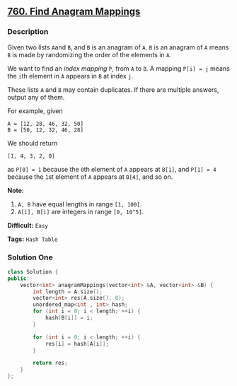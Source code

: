 ## [760. Find Anagram Mappings](https://leetcode.com/problems/find-anagram-mappings/description/)

### Description

Given two lists `A`and `B`, and `B` is an anagram of `A`. `B` is an anagram of `A` means `B` is made by randomizing the order of the elements in `A`.

We want to find an _index mapping_ `P`, from `A` to `B`. A mapping `P[i] = j` means the `i`th element in `A` appears in `B` at index `j`.

These lists `A` and `B` may contain duplicates. If there are multiple answers, output any of them.

For example, given

```
A = [12, 28, 46, 32, 50]
B = [50, 12, 32, 46, 28]
```

We should return

```
[1, 4, 3, 2, 0]
```

as `P[0] = 1` because the `0`th element of `A` appears at `B[1]`, and `P[1] = 4` because the `1`st element of `A` appears at `B[4]`, and so on.

**Note:**

1. `A, B` have equal lengths in range `[1, 100]`.
2. `A[i], B[i]` are integers in range `[0, 10^5]`.

**Difficult:** `Easy`

**Tags:** `Hash Table`

### Solution One

```c++
class Solution {
public:
    vector<int> anagramMappings(vector<int> &A, vector<int> &B) {
        int length = A.size();
        vector<int> res(A.size(), 0);
        unordered_map<int , int> hash;
        for (int i = 0; i < length; ++i) {
            hash[B[i]] = i;
        }

        for (int i = 0; i < length; ++i) {
            res[i] = hash[A[i]];
        }

        return res;
    }
};
```
